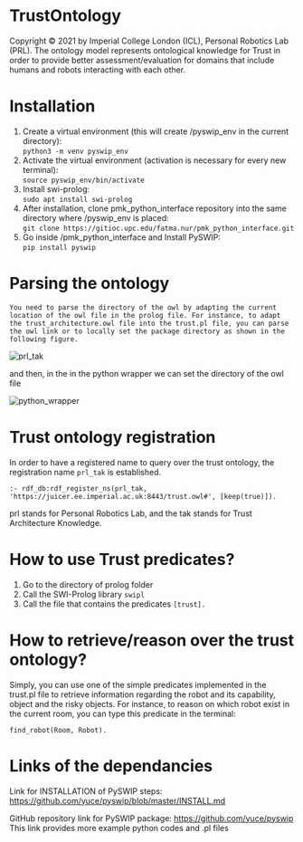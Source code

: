# TrustOntology
Copyright © 2021 by Imperial College London (ICL), Personal Robotics Lab (PRL). The ontology model represents ontological knowledge for Trust in order to provide better assessment/evaluation for domains that include humans and robots interacting with each other.
# Installation
1.  Create a virtual environment (this will create /pyswip_env in the current directory):  
    `python3 -m venv pyswip_env`
1.  Activate the virtual environment (activation is necessary for every new terminal):  
    `source pyswip_env/bin/activate`
1.  Install swi-prolog:  
    `sudo apt install swi-prolog`
1.  After installation, clone pmk_python_interface repository into the same directory where /pyswip_env is placed:  
    `git clone https://gitioc.upc.edu/fatma.nur/pmk_python_interface.git`
1.  Go inside /pmk_python_interface and Install PySWIP:  
    `pip install pyswip` 
    
# Parsing the ontology
    You need to parse the directory of the owl by adapting the current location of the owl file in the prolog file. For instance, to adapt the trust_architecture.owl file into the trust.pl file, you can parse the owl link or to locally set the package directory as shown in the following figure.
       

![prl_tak](https://user-images.githubusercontent.com/36643532/144042836-c6b52aa1-e360-427f-b442-93bd8d738d95.png)

and then, in the in the python wrapper we can set the directory of the owl file

![python_wrapper](https://user-images.githubusercontent.com/36643532/144042993-4d72914a-31c1-45d4-b353-7cb71013567b.png)

# Trust ontology registration
In order to have a registered name to query over the trust ontology, the registration name `prl_tak` is established.

`:- rdf_db:rdf_register_ns(prl_tak, 'https://juicer.ee.imperial.ac.uk:8443/trust.owl#', [keep(true)]).`

prl stands for Personal Robotics Lab, and the tak stands for Trust Architecture Knowledge.

# How to use Trust predicates?
1. Go to the directory of prolog folder 
2. Call the SWI-Prolog library `swipl`
3. Call the file that contains the predicates `[trust].`

# How to retrieve/reason over the trust ontology?
Simply, you can use one of the simple predicates implemented in the trust.pl file to retrieve information regarding the robot and its capability, object and the risky objects.
For instance, to reason on which robot exist in the current room, you can type this predicate in the terminal: 

`find_robot(Room, Robot).`


# Links of the dependancies


Link for INSTALLATION of PySWIP steps: https://github.com/yuce/pyswip/blob/master/INSTALL.md

GitHub repository link for PySWIP package: https://github.com/yuce/pyswip This link provides more example python codes and .pl files

